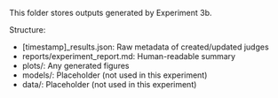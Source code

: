 This folder stores outputs generated by Experiment 3b.

Structure:
- [timestamp]_results.json: Raw metadata of created/updated judges
- reports/experiment_report.md: Human-readable summary
- plots/: Any generated figures
- models/: Placeholder (not used in this experiment)
- data/: Placeholder (not used in this experiment)
